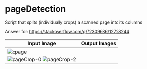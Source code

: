 # pageDetection
Script that splits (individually crops) a scanned page into its columns

Answer for: https://stackoverflow.com/q/72309686/12728244

|        Input Image        |Output Images             |
---------------------------|-------------------------------|
|![cpage](https://user-images.githubusercontent.com/8327505/169427886-9f06aa8b-a4f0-4e38-9779-207243dcdacd.jpg=100x20)
|![pageCrop-0](https://user-images.githubusercontent.com/8327505/169427894-890cb1e2-b8eb-49ef-9271-252ee68df8c8.png=100x20) ![pageCrop-2](https://user-images.githubusercontent.com/8327505/169427899-11c76ed7-a700-40e6-ae08-76916e792799.png=100x20)

